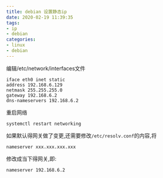 ```yaml
---
title: debian 设置静态ip
date: 2020-02-19 11:39:35
tags:
- ip
- debian
categories: 
- linux
- debian
---
```


编辑/etc/network/interfaces文件

```
iface eth0 inet static
address 192.168.6.129
netmask 255.255.255.0
gateway 192.168.6.2
dns-nameservers 192.168.6.2 
```

重启网络

```shell
systemctl restart networking
```

如果默认得网关做了变更,还需要修改`/etc/resolv.conf`的内容,将
```
nameserver xxx.xxx.xxx.xxx
```
修改成当下得网关,即:

```
nameserver 192.168.6.2
```

